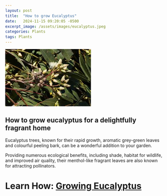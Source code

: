 ```yaml
---
layout: post
title:  "How to grow Eucalyptus"
date:   2024-11-15 09:20:05 -0500
excerpt_image: /assets/images/eucalyptus.jpeg
categories: Plants
tags: Plants
---
```


<img src="/assets/images/eucalyptus.jpeg">

## How to grow eucalyptus for a delightfully fragrant home

Eucalyptus trees, known for their rapid growth, aromatic grey-green leaves and colourful peeling bark, can be a wonderful addition to your garden.

Providing numerous ecological benefits, including shade, habitat for wildlife, and improved air quality, their menthol-like fragrant leaves are also known for attracting pollinators.

# Learn How: [Growing Eucalyptus](https://www.housebeautiful.com/uk/garden/plants/a62667315/how-to-grow-eucalyptus-anywhere/)